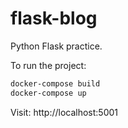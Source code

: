 # flask-blog
Python Flask practice.

To run the project:

```bash
docker-compose build
docker-compose up
```

Visit: http://localhost:5001
